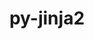 ---
title: "py-jinja2"
layout: cache
categories: [package, develop-2023-06-11]
meta: {"versions": ["3.0.3", "3.1.2"], "compilers": ["gcc@=11.1.0", "gcc@=11.3.0", "gcc@=7.3.1"], "oss": ["amzn2", "ubuntu20.04", "ubuntu22.04"], "platforms": ["linux"], "targets": ["aarch64", "neoverse_n1", "ppc64le", "x86_64_v3"], "stacks": ["aws-isc", "aws-isc-aarch64", "data-vis-sdk", "e4s", "e4s-power", "ml-linux-x86_64-cpu", "ml-linux-x86_64-cuda", "ml-linux-x86_64-rocm", "root"], "num_specs": 12, "num_specs_by_stack": {"e4s-power": 3, "root": 12, "ml-linux-x86_64-rocm": 1, "ml-linux-x86_64-cpu": 1, "ml-linux-x86_64-cuda": 1, "data-vis-sdk": 2, "e4s": 3, "aws-isc-aarch64": 2, "aws-isc": 1}}
spec_details: [{"hash": "auhj4jgiso4mnskhnje2uc3fh2ywqlpk", "compiler": "gcc@=11.1.0", "versions": ["3.1.2"], "os": "ubuntu20.04", "platform": "linux", "target": "ppc64le", "variants": ["build_system=python_pip", "~i18n"], "stacks": ["e4s-power", "root"], "size": "-", "tarball": "https://binaries.spack.io/releases/develop-2023-06-11/build_cache/linux-ubuntu20.04-ppc64le/gcc-11.1.0/py-jinja2-3.1.2/linux-ubuntu20.04-ppc64le-gcc-11.1.0-py-jinja2-3.1.2-auhj4jgiso4mnskhnje2uc3fh2ywqlpk.spack"}, {"hash": "l7s3pp6bkknmfbirapxvyo5ib4k2x2s4", "compiler": "gcc@=11.3.0", "versions": ["3.1.2"], "os": "ubuntu22.04", "platform": "linux", "target": "x86_64_v3", "variants": ["build_system=python_pip", "~i18n"], "stacks": ["ml-linux-x86_64-rocm", "root", "ml-linux-x86_64-cpu", "ml-linux-x86_64-cuda"], "size": "-", "tarball": "https://binaries.spack.io/releases/develop-2023-06-11/build_cache/linux-ubuntu22.04-x86_64_v3/gcc-11.3.0/py-jinja2-3.1.2/linux-ubuntu22.04-x86_64_v3-gcc-11.3.0-py-jinja2-3.1.2-l7s3pp6bkknmfbirapxvyo5ib4k2x2s4.spack"}, {"hash": "7xive5ykfp2n7j2yolwpxtflntk4snmg", "compiler": "gcc@=11.1.0", "versions": ["3.1.2"], "os": "ubuntu20.04", "platform": "linux", "target": "ppc64le", "variants": ["build_system=python_pip", "~i18n"], "stacks": ["e4s-power", "root"], "size": "-", "tarball": "https://binaries.spack.io/releases/develop-2023-06-11/build_cache/linux-ubuntu20.04-ppc64le/gcc-11.1.0/py-jinja2-3.1.2/linux-ubuntu20.04-ppc64le-gcc-11.1.0-py-jinja2-3.1.2-7xive5ykfp2n7j2yolwpxtflntk4snmg.spack"}, {"hash": "vwrxbimhuylmhsampe3z7hylpgx6jg3y", "compiler": "gcc@=11.1.0", "versions": ["3.0.3"], "os": "ubuntu20.04", "platform": "linux", "target": "x86_64_v3", "variants": ["build_system=python_pip", "~i18n"], "stacks": ["data-vis-sdk", "root"], "size": "-", "tarball": "https://binaries.spack.io/releases/develop-2023-06-11/build_cache/linux-ubuntu20.04-x86_64_v3/gcc-11.1.0/py-jinja2-3.0.3/linux-ubuntu20.04-x86_64_v3-gcc-11.1.0-py-jinja2-3.0.3-vwrxbimhuylmhsampe3z7hylpgx6jg3y.spack"}, {"hash": "id5eyba2umi7ejdt7cjmvh7fewydxkar", "compiler": "gcc@=11.1.0", "versions": ["3.0.3"], "os": "ubuntu20.04", "platform": "linux", "target": "ppc64le", "variants": ["build_system=python_pip", "~i18n"], "stacks": ["e4s-power", "root"], "size": "-", "tarball": "https://binaries.spack.io/releases/develop-2023-06-11/build_cache/linux-ubuntu20.04-ppc64le/gcc-11.1.0/py-jinja2-3.0.3/linux-ubuntu20.04-ppc64le-gcc-11.1.0-py-jinja2-3.0.3-id5eyba2umi7ejdt7cjmvh7fewydxkar.spack"}, {"hash": "nyin7dxmyunktzs5yws6ajbsvzh2563o", "compiler": "gcc@=11.1.0", "versions": ["3.1.2"], "os": "ubuntu20.04", "platform": "linux", "target": "x86_64_v3", "variants": ["build_system=python_pip", "~i18n"], "stacks": ["e4s", "root"], "size": "-", "tarball": "https://binaries.spack.io/releases/develop-2023-06-11/build_cache/linux-ubuntu20.04-x86_64_v3/gcc-11.1.0/py-jinja2-3.1.2/linux-ubuntu20.04-x86_64_v3-gcc-11.1.0-py-jinja2-3.1.2-nyin7dxmyunktzs5yws6ajbsvzh2563o.spack"}, {"hash": "fe6pm25xqy7qxgll3a6na56vhekrpmg5", "compiler": "gcc@=11.1.0", "versions": ["3.1.2"], "os": "ubuntu20.04", "platform": "linux", "target": "x86_64_v3", "variants": ["build_system=python_pip", "~i18n"], "stacks": ["data-vis-sdk", "root"], "size": "-", "tarball": "https://binaries.spack.io/releases/develop-2023-06-11/build_cache/linux-ubuntu20.04-x86_64_v3/gcc-11.1.0/py-jinja2-3.1.2/linux-ubuntu20.04-x86_64_v3-gcc-11.1.0-py-jinja2-3.1.2-fe6pm25xqy7qxgll3a6na56vhekrpmg5.spack"}, {"hash": "gf6xxpsqst22vpdhasdk5zbdrlmvb3av", "compiler": "gcc@=7.3.1", "versions": ["3.1.2"], "os": "amzn2", "platform": "linux", "target": "aarch64", "variants": ["build_system=python_pip", "~i18n"], "stacks": ["aws-isc-aarch64", "root"], "size": "-", "tarball": "https://binaries.spack.io/releases/develop-2023-06-11/build_cache/linux-amzn2-aarch64/gcc-7.3.1/py-jinja2-3.1.2/linux-amzn2-aarch64-gcc-7.3.1-py-jinja2-3.1.2-gf6xxpsqst22vpdhasdk5zbdrlmvb3av.spack"}, {"hash": "p4qrfi5jokrjw3yqqqsw5mpnzp5aa24y", "compiler": "gcc@=11.1.0", "versions": ["3.1.2"], "os": "ubuntu20.04", "platform": "linux", "target": "x86_64_v3", "variants": ["build_system=python_pip", "~i18n"], "stacks": ["e4s", "root"], "size": "-", "tarball": "https://binaries.spack.io/releases/develop-2023-06-11/build_cache/linux-ubuntu20.04-x86_64_v3/gcc-11.1.0/py-jinja2-3.1.2/linux-ubuntu20.04-x86_64_v3-gcc-11.1.0-py-jinja2-3.1.2-p4qrfi5jokrjw3yqqqsw5mpnzp5aa24y.spack"}, {"hash": "wgpgvyzrrxidvquqynnptvp3yijw5sof", "compiler": "gcc@=11.1.0", "versions": ["3.0.3"], "os": "ubuntu20.04", "platform": "linux", "target": "x86_64_v3", "variants": ["build_system=python_pip", "~i18n"], "stacks": ["e4s", "root"], "size": "-", "tarball": "https://binaries.spack.io/releases/develop-2023-06-11/build_cache/linux-ubuntu20.04-x86_64_v3/gcc-11.1.0/py-jinja2-3.0.3/linux-ubuntu20.04-x86_64_v3-gcc-11.1.0-py-jinja2-3.0.3-wgpgvyzrrxidvquqynnptvp3yijw5sof.spack"}, {"hash": "ur6pyhap4uk3yecwz5matkhwdbewg22u", "compiler": "gcc@=7.3.1", "versions": ["3.1.2"], "os": "amzn2", "platform": "linux", "target": "x86_64_v3", "variants": ["build_system=python_pip", "~i18n"], "stacks": ["root", "aws-isc"], "size": "-", "tarball": "https://binaries.spack.io/releases/develop-2023-06-11/build_cache/linux-amzn2-x86_64_v3/gcc-7.3.1/py-jinja2-3.1.2/linux-amzn2-x86_64_v3-gcc-7.3.1-py-jinja2-3.1.2-ur6pyhap4uk3yecwz5matkhwdbewg22u.spack"}, {"hash": "d2wydggyqavavzepq4jsvwcf2z7xjsuq", "compiler": "gcc@=7.3.1", "versions": ["3.1.2"], "os": "amzn2", "platform": "linux", "target": "neoverse_n1", "variants": ["build_system=python_pip", "~i18n"], "stacks": ["aws-isc-aarch64", "root"], "size": "-", "tarball": "https://binaries.spack.io/releases/develop-2023-06-11/build_cache/linux-amzn2-neoverse_n1/gcc-7.3.1/py-jinja2-3.1.2/linux-amzn2-neoverse_n1-gcc-7.3.1-py-jinja2-3.1.2-d2wydggyqavavzepq4jsvwcf2z7xjsuq.spack"}]
---